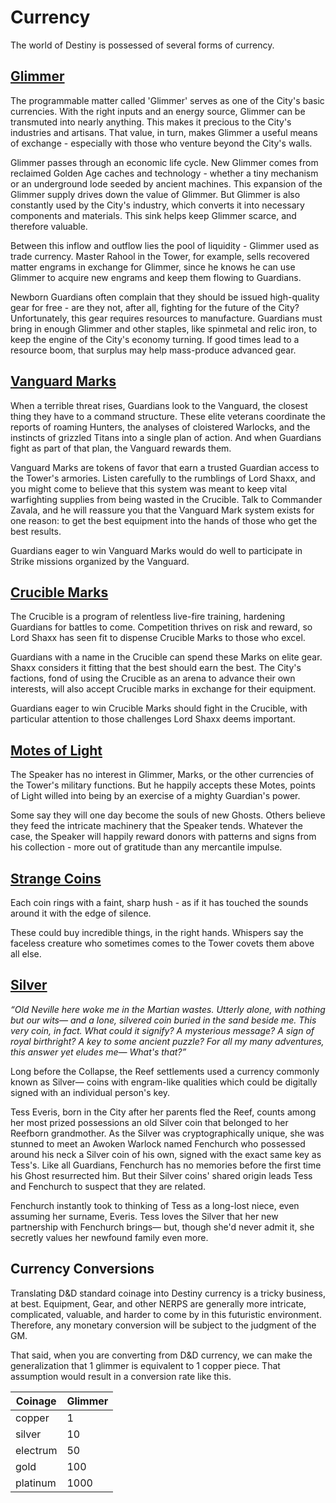 # Currency
The world of Destiny is possessed of several forms of currency.

## [Glimmer](http://destiny-grimoire.info/#Card-109010)

The programmable matter called 'Glimmer' serves as one of the City's basic currencies. With the right inputs and an energy source, Glimmer can be transmuted into nearly anything. This makes it precious to the City's industries and artisans. That value, in turn, makes Glimmer a useful means of exchange - especially with those who venture beyond the City's walls.

Glimmer passes through an economic life cycle. New Glimmer comes from reclaimed Golden Age caches and technology - whether a tiny mechanism or an underground lode seeded by ancient machines. This expansion of the Glimmer supply drives down the value of Glimmer. But Glimmer is also constantly used by the City's industry, which converts it into necessary components and materials. This sink helps keep Glimmer scarce, and therefore valuable.

Between this inflow and outflow lies the pool of liquidity - Glimmer used as trade currency. Master Rahool in the Tower, for example, sells recovered matter engrams in exchange for Glimmer, since he knows he can use Glimmer to acquire new engrams and keep them flowing to Guardians.

Newborn Guardians often complain that they should be issued high-quality gear for free - are they not, after all, fighting for the future of the City? Unfortunately, this gear requires resources to manufacture. Guardians must bring in enough Glimmer and other staples, like spinmetal and relic iron, to keep the engine of the City's economy turning. If good times lead to a resource boom, that surplus may help mass-produce advanced gear.

## [Vanguard Marks](http://destiny-grimoire.info/#Card-309030)
When a terrible threat rises, Guardians look to the Vanguard, the closest thing they have to a command structure. These elite veterans coordinate the reports of roaming Hunters, the analyses of cloistered Warlocks, and the instincts of grizzled Titans into a single plan of action. And when Guardians fight as part of that plan, the Vanguard rewards them.

Vanguard Marks are tokens of favor that earn a trusted Guardian access to the Tower's armories. Listen carefully to the rumblings of Lord Shaxx, and you might come to believe that this system was meant to keep vital warfighting supplies from being wasted in the Crucible. Talk to Commander Zavala, and he will reassure you that the Vanguard Mark system exists for one reason: to get the best equipment into the hands of those who get the best results.

Guardians eager to win Vanguard Marks would do well to participate in Strike missions organized by the Vanguard.

## [Crucible Marks](http://destiny-grimoire.info/#Card-309040)
The Crucible is a program of relentless live-fire training, hardening Guardians for battles to come. Competition thrives on risk and reward, so Lord Shaxx has seen fit to dispense Crucible Marks to those who excel.

Guardians with a name in the Crucible can spend these Marks on elite gear. Shaxx considers it fitting that the best should earn the best. The City's factions, fond of using the Crucible as an arena to advance their own interests, will also accept Crucible marks in exchange for their equipment.

Guardians eager to win Crucible Marks should fight in the Crucible, with particular attention to those challenges Lord Shaxx deems important.

## [Motes of Light](http://destiny-grimoire.info/#Card-309050)
The Speaker has no interest in Glimmer, Marks, or the other currencies of the Tower's military functions. But he happily accepts these Motes, points of Light willed into being by an exercise of a mighty Guardian's power.

Some say they will one day become the souls of new Ghosts. Others believe they feed the intricate machinery that the Speaker tends. Whatever the case, the Speaker will happily reward donors with patterns and signs from his collection - more out of gratitude than any mercantile impulse.

## [Strange Coins](http://destiny-grimoire.info/#Card-309060)
Each coin rings with a faint, sharp hush - as if it has touched the sounds around it with the edge of silence.

These could buy incredible things, in the right hands. Whispers say the faceless creature who sometimes comes to the Tower covets them above all else.

## [Silver](http://destiny-grimoire.info/#Card-750020)
_“Old Neville here woke me in the Martian wastes. Utterly alone, with nothing but our wits— and a lone, silvered coin buried in the sand beside me. This very coin, in fact. What could it signify? A mysterious message? A sign of royal birthright? A key to some ancient puzzle? For all my many adventures, this answer yet eludes me— What's that?”_

Long before the Collapse, the Reef settlements used a currency commonly known as Silver— coins with engram-like qualities which could be digitally signed with an individual person's key.

Tess Everis, born in the City after her parents fled the Reef, counts among her most prized possessions an old Silver coin that belonged to her Reefborn grandmother. As the Silver was cryptographically unique, she was stunned to meet an Awoken Warlock named Fenchurch who possessed around his neck a Silver coin of his own, signed with the exact same key as Tess's. Like all Guardians, Fenchurch has no memories before the first time his Ghost resurrected him. But their Silver coins' shared origin leads Tess and Fenchurch to suspect that they are related.

Fenchurch instantly took to thinking of Tess as a long-lost niece, even assuming her surname, Everis. Tess loves the Silver that her new partnership with Fenchurch brings— but, though she'd never admit it, she secretly values her newfound family even more.

## Currency Conversions
Translating D&D standard coinage into Destiny currency is a tricky business, at best.  Equipment, Gear, and other NERPS are generally more intricate, complicated, valuable, and harder to come by in this futuristic environment.  Therefore, any monetary conversion will be subject to the judgment of the GM.

That said, when you are converting from D&D currency, we can make the generalization that 1 glimmer is equivalent to 1 copper piece.  That assumption would result in a conversion rate like this.

| Coinage  | Glimmer |
|----------|---------|
| copper   | 1       |
| silver   | 10      |
| electrum | 50      |
| gold     | 100     |
| platinum | 1000    |
